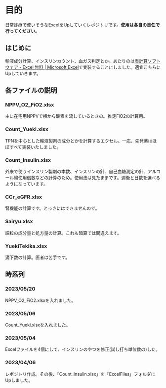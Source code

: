 # 目的
日常診療で使いそうなExcelをUpしていくレポジトリです。**使用は各自の責任で行ってください。**

## はじめに

輸液成分計算、インスリンカウント、血ガス判定とか。あたりのは[表計算ソフトウェア - Excel 無料 | Microsoft Excel](https://www.microsoft.com/ja-jp/microsoft-365/excel)で実装することにしました。適宜こちらにUpしていきます。

## 各ファイルの説明

### NPPV_O2_FiO2.xlsx
主に在宅用NPPVで横から酸素を流しているときの。推定FiO2の計算用。

### Count_Yueki.xlsx
TPNを中心とした輸液製剤の成分とかを計算するエクセル。一応、先発薬はほぼすべて実装いたしました。

### Count_Insulin.xlsx
外来で使うインスリン製剤の本数、インスリンの針、自己血糖測定の針、アルコール綿使用個数などの計算のため。使用法は見たままです。週後と日数を選べるようになっています。


### CCr_eGFR.xlsx
腎機能の計算です。とっさにはできませんので。

### Sairyu.xlsx
細粒の成分量と処方量の計算。これも暗算では間違えます。

### YuekiTekika.xlsx
滴下数の計算。医者は苦手です。

## 時系列

### 2023/05/20
NPPV_O2_FiO2.xlsxを入れました。

### 2023/05/06
Count_Yueki.xlsxを入れました。

### 2023/05/04
Excelファイルを4個にして、インスリンのやつを修正(試し打ち単位数の)した。


### 2023/04/06
レポジトリ作成。その後、「Count_Insulin.xlsx」を「ExcelFiles」フォルダにUpしました。


